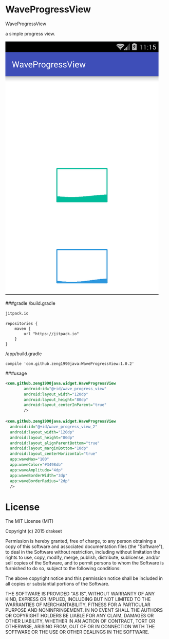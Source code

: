 # WaveProgressView
WaveProgressView

a simple progress view.

<img src="/image/wave_progress_view.gif" alt="progress-circular-indeterminate" title="progress-circular-indeterminate" width="477" height="791" />

###gradle
/build.gradle
~~~
jitpack.io

repositories {
    maven {
        url "https://jitpack.io"
    }
}
~~~
/app/build.gradle
~~~
compile 'com.github.zeng1990java:WaveProgressView:1.0.2'
~~~
###usage
```xml
<com.github.zeng1990java.widget.WaveProgressView
        android:id="@+id/wave_progress_view"
        android:layout_width="120dp"
        android:layout_height="80dp"
        android:layout_centerInParent="true"
        />

<com.github.zeng1990java.widget.WaveProgressView
  android:id="@+id/wave_progress_view_2"
  android:layout_width="120dp"
  android:layout_height="80dp"
  android:layout_alignParentBottom="true"
  android:layout_marginBottom="10dp"
  android:layout_centerHorizontal="true"
  app:waveMax="100"
  app:waveColor="#3498db"
  app:waveAmplitude="4dp"
  app:waveBorderWidth="3dp"
  app:waveBorderRadius="2dp"
  />
```

License
============

The MIT License (MIT)

Copyright (c) 2015 drakeet

Permission is hereby granted, free of charge, to any person obtaining a copy
of this software and associated documentation files (the "Software"), to deal
in the Software without restriction, including without limitation the rights
to use, copy, modify, merge, publish, distribute, sublicense, and/or sell
copies of the Software, and to permit persons to whom the Software is
furnished to do so, subject to the following conditions:

The above copyright notice and this permission notice shall be included in all
copies or substantial portions of the Software.

THE SOFTWARE IS PROVIDED "AS IS", WITHOUT WARRANTY OF ANY KIND, EXPRESS OR
IMPLIED, INCLUDING BUT NOT LIMITED TO THE WARRANTIES OF MERCHANTABILITY,
FITNESS FOR A PARTICULAR PURPOSE AND NONINFRINGEMENT. IN NO EVENT SHALL THE
AUTHORS OR COPYRIGHT HOLDERS BE LIABLE FOR ANY CLAIM, DAMAGES OR OTHER
LIABILITY, WHETHER IN AN ACTION OF CONTRACT, TORT OR OTHERWISE, ARISING FROM,
OUT OF OR IN CONNECTION WITH THE SOFTWARE OR THE USE OR OTHER DEALINGS IN THE
SOFTWARE.
